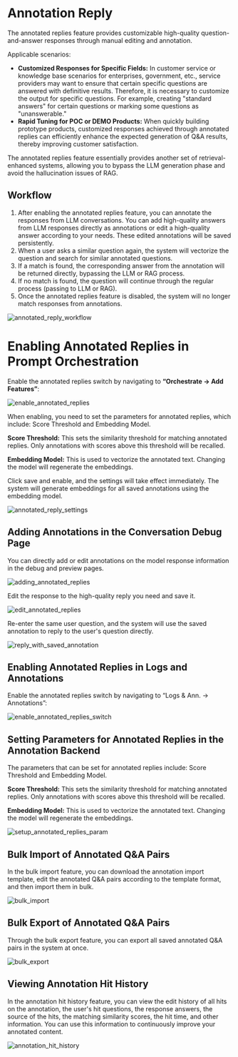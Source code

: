 # Annotation Reply

The annotated replies feature provides customizable high-quality question-and-answer responses through manual editing and annotation.

Applicable scenarios:

- **Customized Responses for Specific Fields:** In customer service or knowledge base scenarios for enterprises, government, etc., service providers may want to ensure that certain specific questions are answered with definitive results. Therefore, it is necessary to customize the output for specific questions. For example, creating "standard answers" for certain questions or marking some questions as "unanswerable."
- **Rapid Tuning for POC or DEMO Products:** When quickly building prototype products, customized responses achieved through annotated replies can efficiently enhance the expected generation of Q&A results, thereby improving customer satisfaction.

The annotated replies feature essentially provides another set of retrieval-enhanced systems, allowing you to bypass the LLM generation phase and avoid the hallucination issues of RAG.

## Workflow

1. After enabling the annotated replies feature, you can annotate the responses from LLM conversations. You can add high-quality answers from LLM responses directly as annotations or edit a high-quality answer according to your needs. These edited annotations will be saved persistently.
2. When a user asks a similar question again, the system will vectorize the question and search for similar annotated questions.
3. If a match is found, the corresponding answer from the annotation will be returned directly, bypassing the LLM or RAG process.
4. If no match is found, the question will continue through the regular process (passing to LLM or RAG).
5. Once the annotated replies feature is disabled, the system will no longer match responses from annotations.

![annotated_reply_workflow](/Annotation/images/annotated_reply_workflow.png) 

# Enabling Annotated Replies in Prompt Orchestration

Enable the annotated replies switch by navigating to **“Orchestrate -> Add Features”**:

![enable_annotated_replies](/Annotation/images/enable_annotated_replies.png) 

When enabling, you need to set the parameters for annotated replies, which include: Score Threshold and Embedding Model.

**Score Threshold:** This sets the similarity threshold for matching annotated replies. Only annotations with scores above this threshold will be recalled.

**Embedding Model:** This is used to vectorize the annotated text. Changing the model will regenerate the embeddings.

Click save and enable, and the settings will take effect immediately. The system will generate embeddings for all saved annotations using the embedding model. 

![annotated_reply_settings](/Annotation/images/annotated_reply_settings.png) 

## Adding Annotations in the Conversation Debug Page

You can directly add or edit annotations on the model response information in the debug and preview pages. 

![adding_annotated_replies](/Annotation/images/adding_annotated_replies.png) 

Edit the response to the high-quality reply you need and save it. 

![edit_annotated_replies](/Annotation/images/edit_annotated_replies.png) 

Re-enter the same user question, and the system will use the saved annotation to reply to the user's question directly. 

![reply_with_saved_annotation](/Annotation/images/reply_with_saved_annotation.png) 

## Enabling Annotated Replies in Logs and Annotations

Enable the annotated replies switch by navigating to “Logs & Ann. -> Annotations”: 

![enable_annotated_replies_switch](/Annotation/images/enable_annotated_replies_switch.png) 

## Setting Parameters for Annotated Replies in the Annotation Backend

The parameters that can be set for annotated replies include: Score Threshold and Embedding Model.

**Score Threshold:** This sets the similarity threshold for matching annotated replies. Only annotations with scores above this threshold will be recalled.

**Embedding Model:** This is used to vectorize the annotated text. Changing the model will regenerate the embeddings.

![setup_annotated_replies_param](/Annotation/images/setup_annotated_replies_param.png) 

## Bulk Import of Annotated Q&A Pairs

In the bulk import feature, you can download the annotation import template, edit the annotated Q&A pairs according to the template format, and then import them in bulk. 

![bulk_import](/Annotation/images/bulk_import.png) 

## Bulk Export of Annotated Q&A Pairs

Through the bulk export feature, you can export all saved annotated Q&A pairs in the system at once. 

![bulk_export](/Annotation/images/bulk_export.png) 
 
## Viewing Annotation Hit History

In the annotation hit history feature, you can view the edit history of all hits on the annotation, the user's hit questions, the response answers, the source of the hits, the matching similarity scores, the hit time, and other information. You can use this information to continuously improve your annotated content. 

![annotation_hit_history](/Annotation/images/annotation_hit_history.png) 